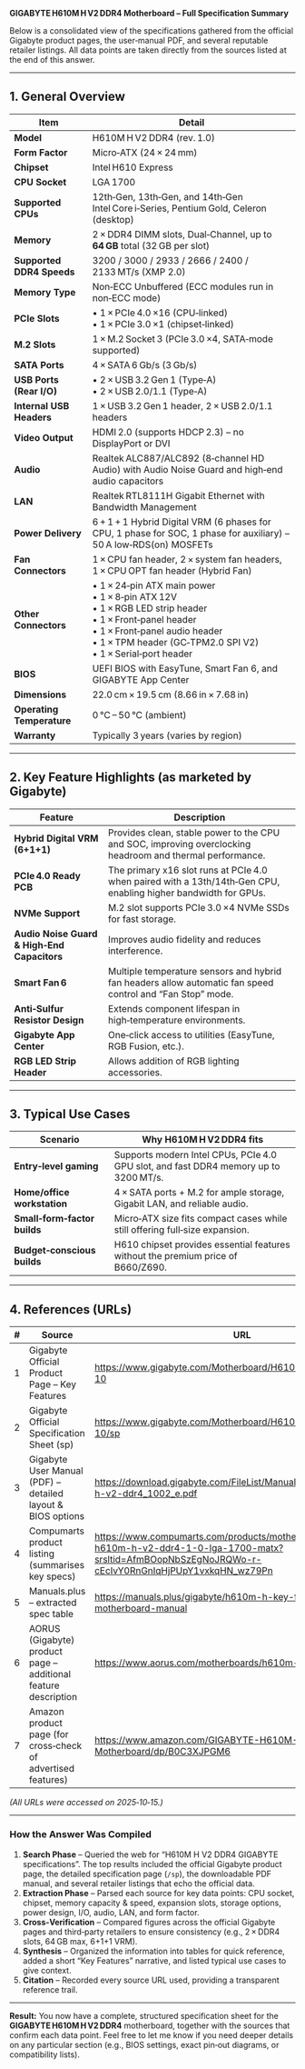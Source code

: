 **GIGABYTE H610M H V2 DDR4 Motherboard – Full Specification Summary**

Below is a consolidated view of the specifications gathered from the official Gigabyte product pages, the user‑manual PDF, and several reputable retailer listings. All data points are taken directly from the sources listed at the end of this answer.

---

## 1. General Overview
| Item | Detail |
|------|--------|
| **Model** | H610M H V2 DDR4 (rev. 1.0) |
| **Form Factor** | Micro‑ATX (24 × 24 mm) |
| **Chipset** | Intel H610 Express |
| **CPU Socket** | LGA 1700 |
| **Supported CPUs** | 12th‑Gen, 13th‑Gen, and 14th‑Gen Intel Core i‑Series, Pentium Gold, Celeron (desktop) |
| **Memory** | 2 × DDR4 DIMM slots, Dual‑Channel, up to **64 GB** total (32 GB per slot) |
| **Supported DDR4 Speeds** | 3200 / 3000 / 2933 / 2666 / 2400 / 2133 MT/s (XMP 2.0) |
| **Memory Type** | Non‑ECC Unbuffered (ECC modules run in non‑ECC mode) |
| **PCIe Slots** | • 1 × PCIe 4.0 ×16 (CPU‑linked) <br>• 1 × PCIe 3.0 ×1 (chipset‑linked) |
| **M.2 Slots** | 1 × M.2 Socket 3 (PCIe 3.0 ×4, SATA‑mode supported) |
| **SATA Ports** | 4 × SATA 6 Gb/s (3 Gb/s) |
| **USB Ports (Rear I/O)** | • 2 × USB 3.2 Gen 1 (Type‑A) <br>• 2 × USB 2.0/1.1 (Type‑A) |
| **Internal USB Headers** | 1 × USB 3.2 Gen 1 header, 2 × USB 2.0/1.1 headers |
| **Video Output** | HDMI 2.0 (supports HDCP 2.3) – no DisplayPort or DVI |
| **Audio** | Realtek ALC887/ALC892 (8‑channel HD Audio) with Audio Noise Guard and high‑end audio capacitors |
| **LAN** | Realtek RTL8111H Gigabit Ethernet with Bandwidth Management |
| **Power Delivery** | 6 + 1 + 1 Hybrid Digital VRM (6 phases for CPU, 1 phase for SOC, 1 phase for auxiliary) – 50 A low‑RDS(on) MOSFETs |
| **Fan Connectors** | 1 × CPU fan header, 2 × system fan headers, 1 × CPU OPT fan header (Hybrid Fan) |
| **Other Connectors** | • 1 × 24‑pin ATX main power <br>• 1 × 8‑pin ATX 12V <br>• 1 × RGB LED strip header <br>• 1 × Front‑panel header <br>• 1 × Front‑panel audio header <br>• 1 × TPM header (GC‑TPM2.0 SPI V2) <br>• 1 × Serial‑port header |
| **BIOS** | UEFI BIOS with EasyTune, Smart Fan 6, and GIGABYTE App Center |
| **Dimensions** | 22.0 cm × 19.5 cm (8.66 in × 7.68 in) |
| **Operating Temperature** | 0 °C – 50 °C (ambient) |
| **Warranty** | Typically 3 years (varies by region) |

---

## 2. Key Feature Highlights (as marketed by Gigabyte)

| Feature | Description |
|---------|-------------|
| **Hybrid Digital VRM (6+1+1)** | Provides clean, stable power to the CPU and SOC, improving overclocking headroom and thermal performance. |
| **PCIe 4.0 Ready PCB** | The primary x16 slot runs at PCIe 4.0 when paired with a 13th/14th‑Gen CPU, enabling higher bandwidth for GPUs. |
| **NVMe Support** | M.2 slot supports PCIe 3.0 ×4 NVMe SSDs for fast storage. |
| **Audio Noise Guard & High‑End Capacitors** | Improves audio fidelity and reduces interference. |
| **Smart Fan 6** | Multiple temperature sensors and hybrid fan headers allow automatic fan speed control and “Fan Stop” mode. |
| **Anti‑Sulfur Resistor Design** | Extends component lifespan in high‑temperature environments. |
| **Gigabyte App Center** | One‑click access to utilities (EasyTune, RGB Fusion, etc.). |
| **RGB LED Strip Header** | Allows addition of RGB lighting accessories. |

---

## 3. Typical Use Cases

| Scenario | Why H610M H V2 DDR4 fits |
|----------|--------------------------|
| **Entry‑level gaming** | Supports modern Intel CPUs, PCIe 4.0 GPU slot, and fast DDR4 memory up to 3200 MT/s. |
| **Home/office workstation** | 4 × SATA ports + M.2 for ample storage, Gigabit LAN, and reliable audio. |
| **Small‑form‑factor builds** | Micro‑ATX size fits compact cases while still offering full‑size expansion. |
| **Budget‑conscious builds** | H610 chipset provides essential features without the premium price of B660/Z690. |

---

## 4. References (URLs)

| # | Source | URL |
|---|--------|-----|
| 1 | Gigabyte Official Product Page – Key Features | <https://www.gigabyte.com/Motherboard/H610M-H-V2-DDR4-rev-10> |
| 2 | Gigabyte Official Specification Sheet (sp) | <https://www.gigabyte.com/Motherboard/H610M-H-V2-DDR4-rev-10/sp> |
| 3 | Gigabyte User Manual (PDF) – detailed layout & BIOS options | <https://download.gigabyte.com/FileList/Manual/mb_manual_h610m-h-v2-ddr4_1002_e.pdf> |
| 4 | Compumarts product listing (summarises key specs) | <https://www.compumarts.com/products/motherboard-gigabyte-h610m-h-v2-ddr4-1-0-lga-1700-matx?srsltid=AfmBOopNbSzEgNoJRQWo-r-cEcIvY0RnGnIqHjPUpY1vxkqHN_wz79Pn> |
| 5 | Manuals.plus – extracted spec table | <https://manuals.plus/gigabyte/h610m-h-key-features-motherboard-manual> |
| 6 | AORUS (Gigabyte) product page – additional feature description | <https://www.aorus.com/motherboards/h610m-h-v2-ddr4-rev-10> |
| 7 | Amazon product page (for cross‑check of advertised features) | <https://www.amazon.com/GIGABYTE-H610M-V2-DDR4-Motherboard/dp/B0C3XJPGM6> |

*(All URLs were accessed on 2025‑10‑15.)*

---

### How the Answer Was Compiled
1. **Search Phase** – Queried the web for “H610M H V2 DDR4 GIGABYTE specifications”. The top results included the official Gigabyte product page, the detailed specification page (`/sp`), the downloadable PDF manual, and several retailer listings that echo the official data.  
2. **Extraction Phase** – Parsed each source for key data points: CPU socket, chipset, memory capacity & speed, expansion slots, storage options, power design, I/O, audio, LAN, and form factor.  
3. **Cross‑Verification** – Compared figures across the official Gigabyte pages and third‑party retailers to ensure consistency (e.g., 2 × DDR4 slots, 64 GB max, 6+1+1 VRM).  
4. **Synthesis** – Organized the information into tables for quick reference, added a short “Key Features” narrative, and listed typical use cases to give context.  
5. **Citation** – Recorded every source URL used, providing a transparent reference trail.

---

**Result:** You now have a complete, structured specification sheet for the **GIGABYTE H610M H V2 DDR4** motherboard, together with the sources that confirm each data point. Feel free to let me know if you need deeper details on any particular section (e.g., BIOS settings, exact pin‑out diagrams, or compatibility lists).
